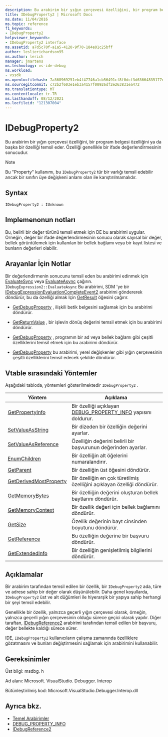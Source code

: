 ```yaml
---
description: Bu arabirim bir yığın çerçevesi özelliğini, bir program belgesi özelliğini ya da başka bir özelliği temsil eder.
title: IDebugProperty2 | Microsoft Docs
ms.date: 11/04/2016
ms.topic: reference
f1_keywords:
- IDebugProperty2
helpviewer_keywords:
- IDebugProperty2 interface
ms.assetid: a7d5c70f-a1a5-4120-9f70-184e01c25bff
author: leslierichardson95
ms.author: lerich
manager: jmartens
ms.technology: vs-ide-debug
ms.workload:
- vssdk
ms.openlocfilehash: 7a368969251eb4f47746a1cb56491cf8f0dcf3d63664835177ea690b3ecab2b6
ms.sourcegitcommit: c72b2f603e1eb3a4157f00926df2e263831ea472
ms.translationtype: MT
ms.contentlocale: tr-TR
ms.lasthandoff: 08/12/2021
ms.locfileid: "121307004"
---
```

# <a name="idebugproperty2"></a>IDebugProperty2
Bu arabirim bir yığın çerçevesi özelliğini, bir program belgesi özelliğini ya da başka bir özelliği temsil eder. Özelliği genellikle bir ifade değerlendirmesinin sonucudur.

> [!NOTE]
> Bu "Property" kullanımı, bu `IDebugProperty2` tür bir varlığı temsil edebilir ancak bir sınıfın üye değişkeni anlamı olan ile karıştırılmamalıdır.

## <a name="syntax"></a>Syntax

```
IDebugProperty2 : IUnknown
```

## <a name="notes-for-implementers"></a>Implemenonun notları
 Bu, belirli bir değer türünü temsil etmek için DE bu arabirimi uygular. Örneğin, değer bir ifade değerlendirmesinin sonucu olarak sayısal bir değer, bellek görüntülemek için kullanılan bir bellek bağlamı veya bir kayıt listesi ve bunların değerleri olabilir.

## <a name="notes-for-callers"></a>Arayanlar İçin Notlar
 Bir değerlendirmenin sonucunu temsil eden bu arabirimi edinmek için [EvaluateSync](../../../extensibility/debugger/reference/idebugexpression2-evaluatesync.md) veya [EvaluateAsync](../../../extensibility/debugger/reference/idebugexpression2-evaluateasync.md) çağırın. `IDebugExpression2::EvaluateAsync` Bu arabirimi, SDM 'ye bir [IDebugExpressionEvaluationCompleteEvent2](../../../extensibility/debugger/reference/idebugexpressionevaluationcompleteevent2.md) arabirimi göndererek döndürür, bu da özelliği almak Için [GetResult](../../../extensibility/debugger/reference/idebugexpressionevaluationcompleteevent2-getresult.md) öğesini çağırır.

- [GetDebugProperty](../../../extensibility/debugger/reference/idebugpropertycreateevent2-getdebugproperty.md) , ilişkili betik belgesini sağlamak için bu arabirimi döndürür.

- [GetReturnValue](../../../extensibility/debugger/reference/idebugreturnvalueevent2-getreturnvalue.md) , bir işlevin dönüş değerini temsil etmek için bu arabirimi döndürür.

- [GetDebugProperty](../../../extensibility/debugger/reference/idebugprogram2-getdebugproperty.md) , programın bir ad veya bellek bağlamı gibi çeşitli özelliklerini temsil etmek için bu arabirimi döndürür.

- [GetDebugProperty](../../../extensibility/debugger/reference/idebugstackframe2-getdebugproperty.md) bu arabirimi, yerel değişkenler gibi yığın çerçevesinin çeşitli özelliklerini temsil edecek şekilde döndürür.

## <a name="methods-in-vtable-order"></a>Vtable sırasındaki Yöntemler
 Aşağıdaki tabloda, yöntemleri gösterilmektedir `IDebugProperty2` .

|Yöntem|Açıklama|
|------------|-----------------|
|[GetPropertyInfo](../../../extensibility/debugger/reference/idebugproperty2-getpropertyinfo.md)|Bir özelliği açıklayan [DEBUG_PROPERTY_INFO](../../../extensibility/debugger/reference/debug-property-info.md) yapısını doldurur.|
|[SetValueAsString](../../../extensibility/debugger/reference/idebugproperty2-setvalueasstring.md)|Bir dizeden bir özelliğin değerini ayarlar.|
|[SetValueAsReference](../../../extensibility/debugger/reference/idebugproperty2-setvalueasreference.md)|Özelliğin değerini belirli bir başvurunun değerinden ayarlar.|
|[EnumChildren](../../../extensibility/debugger/reference/idebugproperty2-enumchildren.md)|Bir özelliğin alt öğelerini numaralandırır.|
|[GetParent](../../../extensibility/debugger/reference/idebugproperty2-getparent.md)|Bir özelliğin üst öğesini döndürür.|
|[GetDerivedMostProperty](../../../extensibility/debugger/reference/idebugproperty2-getderivedmostproperty.md)|Bir özelliğin en çok türetilmiş özelliğini açıklayan özelliği döndürür.|
|[GetMemoryBytes](../../../extensibility/debugger/reference/idebugproperty2-getmemorybytes.md)|Bir özelliğin değerini oluşturan bellek baytlarını döndürür.|
|[GetMemoryContext](../../../extensibility/debugger/reference/idebugproperty2-getmemorycontext.md)|Bir özellik değeri için bellek bağlamını döndürür.|
|[GetSize](../../../extensibility/debugger/reference/idebugproperty2-getsize.md)|Özellik değerinin bayt cinsinden boyutunu döndürür.|
|[GetReference](../../../extensibility/debugger/reference/idebugproperty2-getreference.md)|Bu özelliğin değerine bir başvuru döndürür.|
|[GetExtendedInfo](../../../extensibility/debugger/reference/idebugproperty2-getextendedinfo.md)|Bir özelliğin genişletilmiş bilgilerini döndürür.|

## <a name="remarks"></a>Açıklamalar
 Bir arabirim tarafından temsil edilen bir özellik, bir `IDebugProperty2` ada, türe ve adrese sahip bir değer olarak düşünülebilir. Daha genel koşullarda, `IDebugProperty2` üst ve alt düğümleri ile hiyerarşik bir yapıya sahip herhangi bir şeyi temsil edebilir.

 Genellikle bir özellik, yalnızca geçerli yığın çerçevesi olarak, örneğin, yalnızca geçerli yığın çerçevesinin olduğu sürece geçici olarak yapılır. Diğer taraftan, [IDebugReference2](../../../extensibility/debugger/reference/idebugreference2.md) arabirimi tarafından temsil edilen bir başvuru, değer bellekte kaldığı sürece sürer.

 IDE, `IDebugProperty2` kullanıcıların çalışma zamanında özelliklere gözatmasını ve bunları değiştirmesini sağlamak için arabirimini kullanabilir.

## <a name="requirements"></a>Gereksinimler
 Üst bilgi: msdbg. h

 Ad alanı: Microsoft. VisualStudio. Debugger. Interop

 Bütünleştirilmiş kod: Microsoft.VisualStudio.Debugger.Interop.dll

## <a name="see-also"></a>Ayrıca bkz.
- [Temel Arabirimler](../../../extensibility/debugger/reference/core-interfaces.md)
- [DEBUG_PROPERTY_INFO](../../../extensibility/debugger/reference/debug-property-info.md)
- [IDebugReference2](../../../extensibility/debugger/reference/idebugreference2.md)
